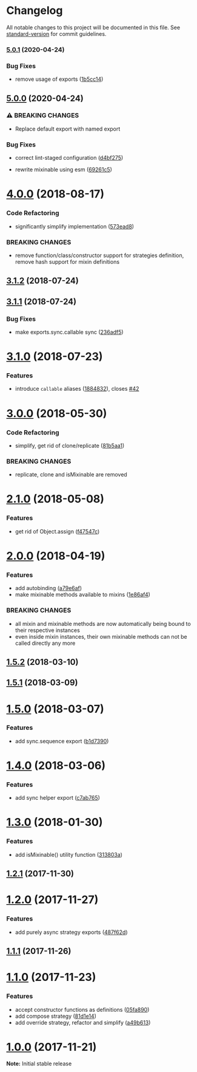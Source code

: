 # Changelog

All notable changes to this project will be documented in this file. See [standard-version](https://github.com/conventional-changelog/standard-version) for commit guidelines.

### [5.0.1](https://github.com/untool/mixinable/compare/v5.0.0...v5.0.1) (2020-04-24)


### Bug Fixes

* remove usage of exports ([1b5cc14](https://github.com/untool/mixinable/commit/1b5cc14d9405506d3494aba960bb1a5ffaf89824))

## [5.0.0](https://github.com/untool/mixinable/compare/v4.0.0...v5.0.0) (2020-04-24)


### ⚠ BREAKING CHANGES

* Replace default export with named export

### Bug Fixes

* correct lint-staged configuration ([d4bf275](https://github.com/untool/mixinable/commit/d4bf275fa0da804baf4c770aabcc6b192496110c))


* rewrite mixinable using esm ([69261c5](https://github.com/untool/mixinable/commit/69261c52efa9a8870d4d5ed82e0709f4cd3faa9d))

<a name="4.0.0"></a>
# [4.0.0](https://github.com/untool/mixinable/compare/v3.1.2...v4.0.0) (2018-08-17)


### Code Refactoring

* significantly simplify implementation ([573ead8](https://github.com/untool/mixinable/commit/573ead8))


### BREAKING CHANGES

* remove function/class/constructor support for
strategies definition, remove hash support for mixin definitions



<a name="3.1.2"></a>
## [3.1.2](https://github.com/untool/mixinable/compare/v3.1.1...v3.1.2) (2018-07-24)



<a name="3.1.1"></a>
## [3.1.1](https://github.com/untool/mixinable/compare/v3.1.0...v3.1.1) (2018-07-24)


### Bug Fixes

* make exports.sync.callable sync ([236adf5](https://github.com/untool/mixinable/commit/236adf5))



<a name="3.1.0"></a>
# [3.1.0](https://github.com/untool/mixinable/compare/v3.0.0...v3.1.0) (2018-07-23)


### Features

* introduce `callable` aliases ([1884832](https://github.com/untool/mixinable/commit/1884832)), closes [#42](https://github.com/untool/mixinable/issues/42)



<a name="3.0.0"></a>
# [3.0.0](https://github.com/untool/mixinable/compare/v2.1.0...v3.0.0) (2018-05-30)


### Code Refactoring

* simplify, get rid of clone/replicate ([81b5aa1](https://github.com/untool/mixinable/commit/81b5aa1))


### BREAKING CHANGES

* replicate, clone and isMixinable are removed



<a name="2.1.0"></a>
# [2.1.0](https://github.com/untool/mixinable/compare/v2.0.0...v2.1.0) (2018-05-08)


### Features

* get rid of Object.assign ([f47547c](https://github.com/untool/mixinable/commit/f47547c))



<a name="2.0.0"></a>
# [2.0.0](https://github.com/untool/mixinable/compare/v1.5.2...v2.0.0) (2018-04-19)


### Features

* add autobinding ([a79e6af](https://github.com/untool/mixinable/commit/a79e6af))
* make mixinable methods available to mixins ([1e86af4](https://github.com/untool/mixinable/commit/1e86af4))


### BREAKING CHANGES

* all mixin and mixinable methods are now automatically
being bound to their respective instances
* even inside mixin instances, their own mixinable methods can
not be called directly any more



<a name="1.5.2"></a>
## [1.5.2](https://github.com/untool/mixinable/compare/v1.5.1...v1.5.2) (2018-03-10)



<a name="1.5.1"></a>
## [1.5.1](https://github.com/untool/mixinable/compare/v1.5.0...v1.5.1) (2018-03-09)



<a name="1.5.0"></a>
# [1.5.0](https://github.com/untool/mixinable/compare/v1.4.0...v1.5.0) (2018-03-07)


### Features

* add sync.sequence export ([b1d7390](https://github.com/untool/mixinable/commit/b1d7390))



<a name="1.4.0"></a>
# [1.4.0](https://github.com/untool/mixinable/compare/v1.3.0...v1.4.0) (2018-03-06)


### Features

* add sync helper export ([c7ab765](https://github.com/untool/mixinable/commit/c7ab765))



<a name="1.3.0"></a>
# [1.3.0](https://github.com/dmbch/mixinable/compare/v1.2.1...v1.3.0) (2018-01-30)


### Features

* add isMixinable() utility function ([313803a](https://github.com/dmbch/mixinable/commit/313803a))



<a name="1.2.1"></a>
## [1.2.1](https://github.com/dmbch/mixinable/compare/v1.2.0...v1.2.1) (2017-11-30)



<a name="1.2.0"></a>
# [1.2.0](https://github.com/dmbch/mixinable/compare/v1.1.1...v1.2.0) (2017-11-27)


### Features

* add purely async strategy exports ([487f62d](https://github.com/dmbch/mixinable/commit/487f62d))



<a name="1.1.1"></a>
## [1.1.1](https://github.com/dmbch/mixinable/compare/v1.1.0...v1.1.1) (2017-11-26)



<a name="1.1.0"></a>
# [1.1.0](https://github.com/dmbch/mixinable/compare/v0.4.0...v1.1.0) (2017-11-23)


### Features

* accept constructor functions as definitions ([05fa890](https://github.com/dmbch/mixinable/commit/05fa890))
* add compose strategy ([81d1e14](https://github.com/dmbch/mixinable/commit/81d1e14))
* add override strategy, refactor and simplify ([a49b613](https://github.com/dmbch/mixinable/commit/a49b613))



<a name="1.0.0"></a>
# [1.0.0](https://github.com/dmbch/mixinable/compare/3799c885...v1.0.0) (2017-11-21)




**Note:** Initial stable release
